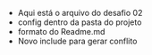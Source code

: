 - Aqui está o arquivo do desafio 02
- config dentro da pasta do projeto
- formato do Readme.md
- Novo include para gerar conflito
